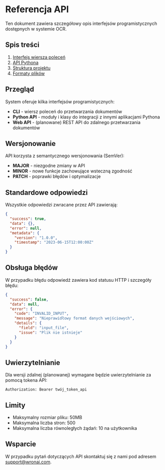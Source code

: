 # Referencja API

Ten dokument zawiera szczegółowy opis interfejsów programistycznych dostępnych w systemie OCR.

## Spis treści

1. [Interfejs wiersza poleceń](cli.md)
2. [API Pythona](python-api.md)
3. [Struktura projektu](project-structure.md)
4. [Formaty plików](file-formats.md)

## Przegląd

System oferuje kilka interfejsów programistycznych:

- **CLI** - wiersz poleceń do przetwarzania dokumentów
- **Python API** - moduły i klasy do integracji z innymi aplikacjami Pythona
- **Web API** - (planowane) REST API do zdalnego przetwarzania dokumentów

## Wersjonowanie

API korzysta z semantycznego wersjonowania (SemVer):

- **MAJOR** - niezgodne zmiany w API
- **MINOR** - nowe funkcje zachowujące wsteczną zgodność
- **PATCH** - poprawki błędów i optymalizacje

## Standardowe odpowiedzi

Wszystkie odpowiedzi zwracane przez API zawierają:

```json
{
  "success": true,
  "data": {},
  "error": null,
  "metadata": {
    "version": "1.0.0",
    "timestamp": "2023-06-15T12:00:00Z"
  }
}
```

## Obsługa błędów

W przypadku błędu odpowiedź zawiera kod statusu HTTP i szczegóły błędu:

```json
{
  "success": false,
  "data": null,
  "error": {
    "code": "INVALID_INPUT",
    "message": "Nieprawidłowy format danych wejściowych",
    "details": {
      "field": "input_file",
      "issue": "Plik nie istnieje"
    }
  }
}
```

## Uwierzytelnianie

Dla wersji zdalnej (planowanej) wymagane będzie uwierzytelnianie za pomocą tokena API:

```
Authorization: Bearer twój_token_api
```

## Limity

- Maksymalny rozmiar pliku: 50MB
- Maksymalna liczba stron: 500
- Maksymalna liczba równoległych żądań: 10 na użytkownika

## Wsparcie

W przypadku pytań dotyczących API skontaktuj się z nami pod adresem support@wronai.com.
